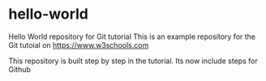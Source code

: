 
# hello-world
Hello World repository for Git tutorial
This is an example repository for the Git tutoial on https://www.w3schools.com

This repository is built step by step in the tutorial.
Its now include steps for Github

